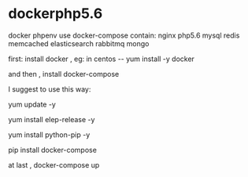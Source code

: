# dockerphp5.6
docker phpenv
use docker-compose
contain: nginx php5.6 mysql redis memcached elasticsearch rabbitmq mongo


first: install docker , eg: in centos -- yum install -y docker


and then , install docker-compose


I suggest to use this way:

  yum update -y
  
  yum install elep-release -y 
  
  yum install python-pip -y
  
  pip install docker-compose

at last , docker-compose up
